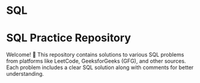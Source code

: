 # SQL
# SQL Practice Repository

Welcome! 👋 This repository contains solutions to various SQL problems from platforms like LeetCode, GeeksforGeeks (GFG), and other sources. Each problem includes a clear SQL solution along with comments for better understanding.
